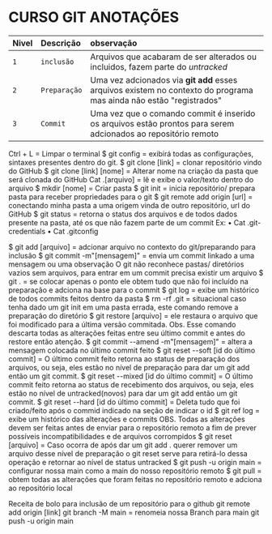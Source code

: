 # CURSO GIT ANOTAÇÕES

| Nivel   | Descrição | observação |
| :---------- | :--------- | :---------- |
| `1`      | `inclusão` | Arquivos que acabaram de ser alterados ou incluidos, fazem parte do *untracked* |
| `2` | `Preparação` | Uma vez adcionados via **git add** esses arquivos existem no contexto do programa mas ainda não estão "registrados"                    |
| `3` | `Commit` | Uma vez que o comando commit é inserido os arquivos estão prontos para serem adcionados ao repositório remoto |



Ctrl + L = Limpar o terminal
$ git config = exibirá todas as configurações, sintaxes presentes dentro do git.
$ git clone [link] = clonar repositório vindo do GitHub
$ git clone [link] [nome] = Alterar nome na criação da pasta que será clonada do GitHub
Cat .[arquivo] = lê e exibe o valor/texto dentro do arquivo
$ mkdir [nome] = Criar pasta
$ git init = inicia repositório/ prepara pasta para receber propriedades para o git
$ git remote add origin [url] = conectando minha pasta a uma origem vinda de outro repositório, url do GitHub
$ git status = retorna o status dos arquivos e de todos dados presente na pasta, até os que não fazem parte de um commit
Ex:
•	Cat .git-credentials
•	Cat .gitconfig

$ git add [arquivo] = adcionar arquivo no contexto do git/preparando para inclusão
$ git commit -m"[mensagem]" = envia um commit linkado a uma mensagem ou uma observação
O git não reconhece pastas/ diretórios vazios sem arquivos, para entrar em um commit precisa existir um arquivo
$ git . = se colocar apenas o ponto ele obtem tudo que não foi incluído na preparação e adciona na base para o commit
$ git log = exibe um histórico de todos commits feitos dentro da pasta
$ rm -rf .git = situacional caso tenha dado um git init em uma pasta errada, este comando remove a preparação do diretório
$ git restore [arquivo] = ele restaura o arquivo que foi modificado para a última versão commitada.
Obs. Esse comando descarta todas as alterações feitas entre seu último commit e antes do restore então atenção.
$ git commit --amend -m"[mensagem]" = altera a mensagem colocada no último commit feito
$ git reset --soft [id do último commit] = O último commit feito retorna ao status de preparação dos arquivos, ou seja, eles estão no nível de preparação para dar um git add então um git commit.
$ git reset --mixed [id do último commit] = O último commit feito retorna ao status de recebimento dos arquivos, ou seja, eles estão no nível de untracked(novos) para dar um git add então um git commit.
$ git reset --hard [id do último commit] = Deleta tudo que foi criado/feito após o commid indicado na seção de indicar o id
$ git ref log = exibe um histórico das alterações e commits
OBS. Todas as alterações devem ser feitas antes de enviar para o repositório remoto a fim de prever possíveis incompatibilidades e de arquivos corrompidos
$ git reset [arquivo] = Caso ocorra de após dar um git add . querer remover um arquivo desse nível de preparação o git reset serve para retirá-lo dessa operação e retornar ao nível de status untracked
$ git push -u origin main = configurar nossa main como a main do nosso repositório remoto
$ git pull = obtem todas as alterações que foram feitas no repositório remoto e adciona ao repositório local


Receita de bolo para inclusão de um repositório para o github
git remote add origin [link]
git branch -M main = renomeia nossa Branch para main
git push -u origin main
